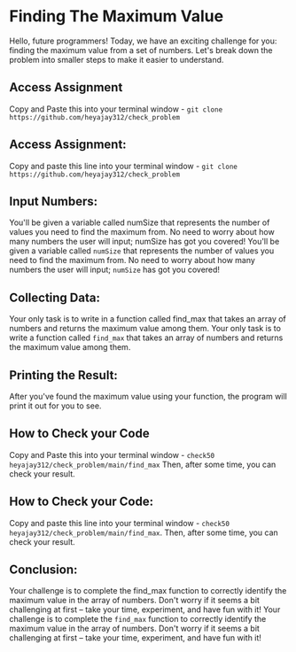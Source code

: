 
# Finding The Maximum Value

Hello, future programmers! Today, we have an exciting challenge for you: finding the maximum value from a set of numbers. Let's break down the problem into smaller steps to make it easier to understand.
## Access Assignment
Copy and Paste this into your terminal window - `git clone https://github.com/heyajay312/check_problem`

## Access Assignment:
Copy and paste this line into your terminal window - `git clone https://github.com/heyajay312/check_problem`

## Input Numbers:
You'll be given a variable called numSize that represents the number of values you need to find the maximum from. No need to worry about how many numbers the user will input; numSize has got you covered!
You'll be given a variable called `numSize` that represents the number of values you need to find the maximum from. No need to worry about how many numbers the user will input; `numSize` has got you covered!

## Collecting Data:
Your only task is to write in a function called find_max that takes an array of numbers and returns the maximum value among them.
Your only task is to write a function called `find_max` that takes an array of numbers and returns the maximum value among them.

## Printing the Result:
After you've found the maximum value using your function, the program will print it out for you to see.
## How to Check your Code
Copy and Paste this into your terminal window - `check50 heyajay312/check_problem/main/find_max`
Then, after some time, you can check your result.

## How to Check your Code:
Copy and paste this line into your terminal window - `check50 heyajay312/check_problem/main/find_max`. Then, after some time, you can check your result.

## Conclusion:
Your challenge is to complete the find_max function to correctly identify the maximum value in the array of numbers. Don't worry if it seems a bit challenging at first – take your time, experiment, and have fun with it!
Your challenge is to complete the `find_max` function to correctly identify the maximum value in the array of numbers. Don't worry if it seems a bit challenging at first – take your time, experiment, and have fun with it!
